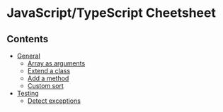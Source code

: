 JavaScript/TypeScript Cheetsheet
================================

## Contents

  - [General](general.md)
    - [Array as arguments](general.md#array-as-arguments)
    - [Extend a class](general.md#extend-a-class)
    - [Add a method](general.md#add-a-method)
    - [Custom sort](general.md#custom-sort)
  - [Testing](testing.md)
    - [Detect exceptions](testing.md#detect-exceptions)